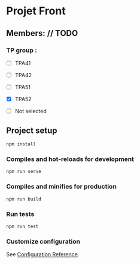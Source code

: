 # Projet Front

## Members: // TODO

### TP group : 
- [ ] TPA41
- [ ] TPA42
- [ ] TPA51
- [x] TPA52
- [ ] Not selected



## Project setup
```
npm install
```

### Compiles and hot-reloads for development
```
npm run serve
```

### Compiles and minifies for production
```
npm run build
```

### Run tests
```
npm run test
```

### Customize configuration
See [Configuration Reference](https://cli.vuejs.org/config/).
